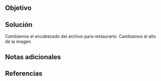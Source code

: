 ## Objetivo

## Solución
Cambiamos el encabezado del archivo para restaurarlo.
Cambiamos el alto de la imagen

## Notas adicionales

## Referencias
